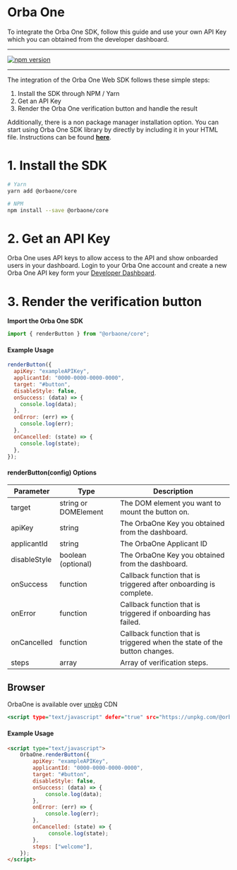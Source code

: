 # Orba One

To integrate the Orba One SDK, follow this guide and use your
own API Key which you can obtained from the developer dashboard.

---

[![npm version](https://badge.fury.io/js/%40orbaone%2Fcore.svg)](https://badge.fury.io/js/%40orbaone%2Fcore)

---

The integration of the Orba One Web SDK follows these simple steps:

1. Install the SDK through NPM / Yarn
2. Get an API Key
3. Render the Orba One verification button and handle the result

Additionally, there is a non package manager installation option. You can start using Orba One SDK library by directly by including it in your HTML file. Instructions can be found **[here](#Browser)**.

# 1. Install the SDK

```bash
# Yarn
yarn add @orbaone/core

# NPM
npm install --save @orbaone/core
```

# 2. Get an API Key

Orba One uses API keys to allow access to the API and show onboarded users in your dashboard. Login to your Orba One account and create a new Orba One API key form your [Developer Dashboard](https://dashboard.orbaone.com).

# 3. Render the verification button

**Import the Orba One SDK**

```javascript
import { renderButton } from "@orbaone/core";
```

#### Example Usage

```javascript
renderButton({
  apiKey: "exampleAPIKey",
  applicantId: "0000-0000-0000-0000",
  target: "#button",
  disableStyle: false,
  onSuccess: (data) => {
    console.log(data);
  },
  onError: (err) => {
    console.log(err);
  },
  onCancelled: (state) => {
    console.log(state);
  },
});

```

#### renderButton(config) Options

| Parameter    | Type                 | Description                                                  |
| ------------ | -------------------- | ------------------------------------------------------------ |
| target       | string or DOMElement | The DOM element you want to mount the button on.             |
| apiKey       | string               | The OrbaOne Key you obtained from the dashboard.             |
| applicantId  | string               | The OrbaOne Applicant ID                                     |
| disableStyle | boolean (optional)   | The OrbaOne Key you obtained from the dashboard.             |
| onSuccess    | function             | Callback function that is triggered after onboarding is complete. |
| onError      | function             | Callback function that is triggered if onboarding has failed. |
| onCancelled     | function             | Callback function that is triggered when the state of the button changes. |
| steps        | array                | Array of verification steps.                                 |

## Browser

OrbaOne is available over [unpkg](https://unpkg.com/) CDN

```htm
<script type="text/javascript" defer="true" src="https://unpkg.com/@orbaone/core@1.0.15/lib/index.umd.js" />
```

#### Example Usage

```html
<script type="text/javascript">
    OrbaOne.renderButton({
        apiKey: "exampleAPIKey",
        applicantId: "0000-0000-0000-0000",
        target: "#button",
        disableStyle: false,
        onSuccess: (data) => {
            console.log(data);
        },
        onError: (err) => {
            console.log(err);
        },
        onCancelled: (state) => {
             console.log(state);
        },
        steps: ["welcome"],
    });
</script>
```
